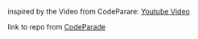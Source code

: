 inspired by the Video from CodeParare: [Youtube Video](https://youtu.be/zWIsnrxL-Zc)

link to repo from [CodeParade](https://github.com/HackerPoet/WordSquares/tree/main)
